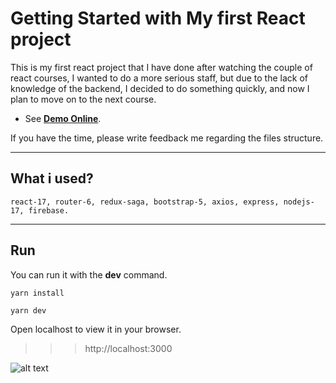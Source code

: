 # Getting Started with My first React project

This is my first react project that I have done after watching the couple of react courses, I wanted to do a more serious staff, but due to the lack of knowledge of the backend, I decided to do something quickly, and now I plan to move on to the next course.

- See [**Demo Online**](https://e-01.herokuapp.com/).

If you have the time, please write feedback me regarding the files structure.

---

## What i used?

```
react-17, router-6, redux-saga, bootstrap-5, axios, express, nodejs-17, firebase.
```

---

## Run

You can run it with the **dev** command.

```
yarn install
```

```
yarn dev
```

Open localhost to view it in your browser.

> > > http://localhost:3000

![alt text](https://repository-images.githubusercontent.com/457348790/43501fe0-f68c-48da-aabc-d6410288149f)
